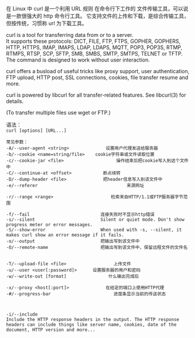 
在 Linux 中 curl 是一个利用 URL 规则
在命令行下工作的
文件传输工具，可以说是一款很强大的 http 命令行工具。
它支持文件的上传和下载，是综合传输工具，
但按传统，习惯称 url 为下载工具。  

curl is a tool for transferring data from or to a server.   
It supports these protocols: DICT, FILE, FTP, FTPS, GOPHER, GOPHERS, HTTP, HTTPS, IMAP, IMAPS, LDAP, LDAPS, MQTT, POP3, POP3S, RTMP, RTMPS, RTSP, SCP, SFTP, SMB, SMBS, SMTP, SMTPS, TELNET or TFTP.   
The command is designed to work without user interaction.  


curl offers a busload of useful tricks 
like 
proxy support, 
user authentication, 
FTP upload, 
HTTP post, 
SSL connections, 
cookies, 
file transfer resume 
and more. 


curl is powered by libcurl for all transfer-related features. See libcurl(3) for details.


(To transfer multiple files use wget or FTP.)  



语法：  
`curl [options] [URL...]`  


```
常见参数：
-A/--user-agent <string>              设置用户代理发送给服务器
-b/--cookie <name=string/file>    cookie字符串或文件读取位置
-c/--cookie-jar <file>                    操作结束后把cookie写入到这个文件中
-C/--continue-at <offset>            断点续转
-D/--dump-header <file>              把header信息写入到该文件中
-e/--referer                                  来源网址

-r/--range <range>                      检索来自HTTP/1.1或FTP服务器字节范围

-f/--fail                           连接失败时不显示http错误                                    
-s/--silent	                        Silent or quiet mode. Don't show progress meter or error messages.
-S/--show-error                     When used with -s, --silent, it makes curl show an error message if it fails.
-o/--output                         把输出写到该文件中
-O/--remote-name                    把输出写到该文件中，保留远程文件的文件名


-T/--upload-file <file>                  上传文件
-u/--user <user[:password]>      设置服务器的用户和密码
-w/--write-out [format]                什么输出完成后

-x/--proxy <host[:port]>              在给定的端口上使用HTTP代理
-#/--progress-bar                        进度条显示当前的传送状态



-i/--include
Include the HTTP response headers in the output. The HTTP response headers can include things like server name, cookies, date of the document, HTTP version and more...


```
